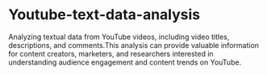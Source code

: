 # Youtube-text-data-analysis
Analyzing textual data from YouTube videos, including video titles, descriptions, and comments.This analysis can provide valuable information for content creators, marketers, and researchers interested in understanding audience engagement and content trends on YouTube.
